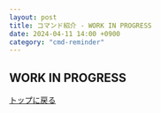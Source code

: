 ```yaml
---
layout: post
title: コマンド紹介 - WORK IN PROGRESS
date: 2024-04-11 14:00 +0900
category: "cmd-reminder"
---
```


## WORK IN PROGRESS

<a href="https://help.sina-chan.com" class="a-orange">トップに戻る</a>
